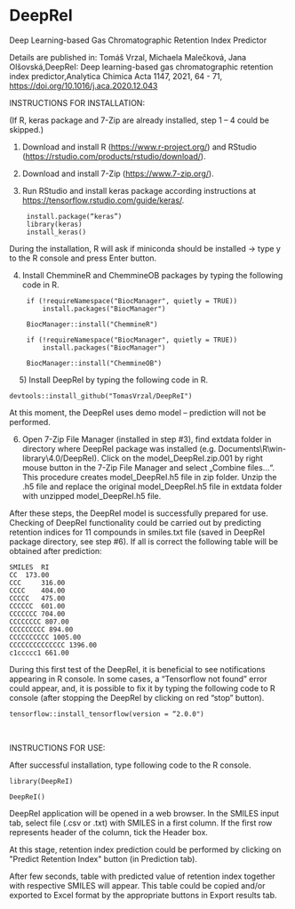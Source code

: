 # DeepReI
 Deep Learning-based Gas Chromatographic Retention Index Predictor
 
 Details are published in: Tomáš Vrzal, Michaela Malečková, Jana Olšovská,DeepReI: Deep learning-based gas chromatographic retention index predictor,Analytica Chimica Acta 1147, 2021, 64 - 71, https://doi.org/10.1016/j.aca.2020.12.043

INSTRUCTIONS FOR INSTALLATION:

(If R, keras package and 7-Zip are already installed, step 1 – 4 could be skipped.)

1) Download and install R (https://www.r-project.org/) and RStudio (https://rstudio.com/products/rstudio/download/).

2) Download and install 7-Zip (https://www.7-zip.org/).

3) Run RStudio and install keras package according instructions at https://tensorflow.rstudio.com/guide/keras/.
		
		install.package(“keras”)
		library(keras)
		install_keras()
	
During the installation, R will ask if miniconda should be installed -> type y to the R console and press Enter button.

4) Install ChemmineR and ChemmineOB packages by typing the following code in R.

		if (!requireNamespace("BiocManager", quietly = TRUE))
    		install.packages("BiocManager")

		BiocManager::install("ChemmineR")

		if (!requireNamespace("BiocManager", quietly = TRUE))
	    	install.packages("BiocManager")

		BiocManager::install("ChemmineOB")

 
5) Install DeepReI by typing the following code in R.
	
	devtools::install_github("TomasVrzal/DeepReI")

At this moment, the DeepReI uses demo model – prediction will not be performed.

6) Open 7-Zip File Manager (installed in step #3), find extdata folder in directory where DeepReI package was installed (e.g. Documents\R\win-library\4.0/DeepReI). Click on the model_DeepReI.zip.001 by right mouse button in the 7-Zip File Manager and select „Combine files…“. This procedure creates model_DeepReI.h5 file in zip folder. Unzip the .h5 file and replace the original model_DeepReI.h5 file in extdata folder with unzipped model_DeepReI.h5 file.

After these steps, the DeepReI model is successfully prepared for use. Checking of DeepReI functionality could be carried out by predicting retention indices for 11 compounds in smiles.txt file (saved in DeepReI package directory, see step #6). If all is correct the following table will be obtained after prediction:

	SMILES 	RI 
	CC 	173.00 
	CCC 	316.00 
	CCCC 	404.00 
	CCCCC 	475.00 
	CCCCCC 	601.00 
	CCCCCCC 704.00 
	CCCCCCCC 807.00 
	CCCCCCCCC 894.00 
	CCCCCCCCCC 1005.00 
	CCCCCCCCCCCCCC 1396.00 
	c1ccccc1 661.00 

During this first test of the DeepReI, it is beneficial to see notifications appearing in R console. In some cases, a “Tensorflow not found” error could appear, and, it is possible to fix it by typing the following code to R console (after stopping the DeepReI by clicking on red “stop” button).

	tensorflow::install_tensorflow(version = “2.0.0")
 

INSTRUCTIONS FOR USE:

After successful installation, type following code to the R console.

	library(DeepReI)

	DeepReI()

DeepReI application will be opened in a web browser.
In the SMILES input tab, select file (.csv or .txt) with SMILES in a first column. If the first row represents header of the column, tick the Header box.

At this stage, retention index prediction could be performed by clicking on "Predict Retention Index" button (in Prediction tab).

After few seconds, table with predicted value of retention index together with respective SMILES will appear. This table could be copied and/or exported to Excel format by the appropriate buttons in Export results tab.

